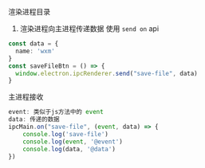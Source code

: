 渲染进程目录

1. 渲染进程向主进程传递数据 使用 `send on` api

```ts
const data = {
  name: 'wxm'
}
const saveFileBtn = () => {
  window.electron.ipcRenderer.send("save-file", data)
}
```

主进程接收

```ts
event: 类似于js方法中的 event
data: 传递的数据
ipcMain.on("save-file", (event, data) => {
    console.log('save-file')
    console.log(event, '@event')
    console.log(data, '@data')
})
```